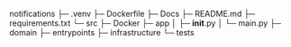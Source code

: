 notifications
├─ .venv
├─ Dockerfile
├─ Docs
├─ README.md
├─ requirements.txt
└─ src
   ├─ Docker
   ├─ app
   │  ├─ __init__.py
   │  └─ main.py
   ├─ domain
   ├─ entrypoints
   ├─ infrastructure
   └─ tests

```